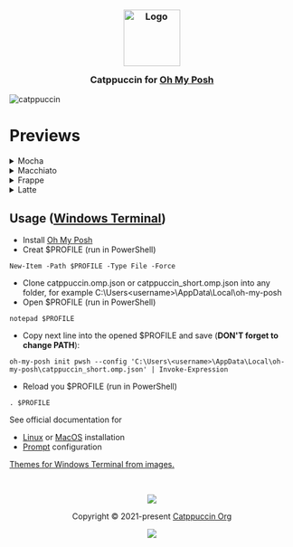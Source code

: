<h3 align="center">
	<img src="https://raw.githubusercontent.com/catppuccin/catppuccin/main/assets/logos/exports/1544x1544_circle.png" width="100" alt="Logo"/><br/>
	<img src="https://raw.githubusercontent.com/catppuccin/catppuccin/main/assets/misc/transparent.png" height="30" width="0px"/>
	Catppuccin for <a href="https://ohmyposh.dev/">Oh My Posh</a>
	<img src="https://raw.githubusercontent.com/catppuccin/catppuccin/main/assets/misc/transparent.png" height="30" width="0px"/>
</h3>

![catppuccin](https://github.com/IrwinJuice/catppuccin.omp/blob/main/assets/catppuccin_all.png)
# Previews

<details>
<summary>Mocha</summary>
<img src="https://github.com/IrwinJuice/catppuccin.omp/blob/main/assets/catppuccin_mocha.png"/>
</details>
<details>
<summary>Macchiato</summary>
<img src="https://github.com/IrwinJuice/catppuccin.omp/blob/main/assets/catppuccin_macchiato.png"/>
</details>
<details>
<summary>Frappe</summary>
<img src="https://github.com/IrwinJuice/catppuccin.omp/blob/main/assets/catppuccin_frapp.png"/>
</details>
<details>
<summary>Latte</summary>
<img src="https://github.com/IrwinJuice/catppuccin.omp/blob/main/assets/catppuccin_latte.png"/>
</details>

## Usage ([Windows Terminal](https://github.com/Microsoft/Terminal))

- Install [Oh My Posh](https://ohmyposh.dev/)
- Creat $PROFILE (run in PowerShell)
```
New-Item -Path $PROFILE -Type File -Force
```
- Clone catppuccin.omp.json or catppuccin_short.omp.json into any folder, for example C:\Users\<username>\AppData\Local\oh-my-posh
- Open $PROFILE (run in PowerShell)
```
notepad $PROFILE  
```
-  Copy next line into the opened $PROFILE and save (**DON'T forget to change PATH**):
```
oh-my-posh init pwsh --config 'C:\Users\<username>\AppData\Local\oh-my-posh\catppuccin_short.omp.json' | Invoke-Expression
```
- Reload you $PROFILE (run in PowerShell)
```
. $PROFILE
```

See official documentation for 
- [Linux](https://ohmyposh.dev/docs/installation/linux) or [MacOS](https://ohmyposh.dev/docs/installation/macos) installation
- [Prompt](https://ohmyposh.dev/docs/installation/prompt) configuration

[Themes for Windows Terminal from images.](https://github.com/catppuccin/windows-terminal)

&nbsp;

<p align="center"><img src="https://raw.githubusercontent.com/catppuccin/catppuccin/main/assets/footers/gray0_ctp_on_line.svg?sanitize=true" /></p>
<p align="center">Copyright &copy; 2021-present <a href="https://github.com/catppuccin" target="_blank">Catppuccin Org</a>
<p align="center"><a href="https://github.com/catppuccin/catppuccin/blob/main/LICENSE"><img src="https://img.shields.io/static/v1.svg?style=for-the-badge&label=License&message=MIT&logoColor=d9e0ee&colorA=363a4f&colorB=b7bdf8"/></a></p>
